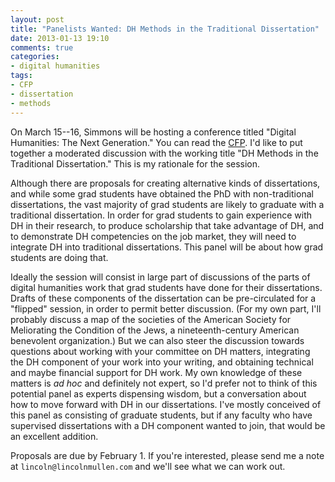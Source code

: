 ```yaml
---
layout: post
title: "Panelists Wanted: DH Methods in the Traditional Dissertation"
date: 2013-01-13 19:10
comments: true
categories: 
- digital humanities
tags:
- CFP
- dissertation
- methods
---
```


On March 15--16, Simmons will be hosting a conference titled "Digital
Humanities: The Next Generation." You can read the [CFP][]. I'd like to
put together a moderated discussion with the working title "DH Methods
in the Traditional Dissertation." This is my rationale for the session.

Although there are proposals for creating alternative kinds of
dissertations, and while some grad students have obtained the PhD with
non-traditional dissertations, the vast majority of grad students are
likely to graduate with a traditional dissertation. In order for grad
students to gain experience with DH in their research, to produce
scholarship that take advantage of DH, and to demonstrate DH
competencies on the job market, they will need to integrate DH into
traditional dissertations. This panel will be about how grad students
are doing that.

<!--more-->

Ideally the session will consist in large part of discussions of the
parts of digital humanities work that grad students have done for their
dissertations. Drafts of these components of the dissertation can be
pre-circulated for a "flipped" session, in order to permit better
discussion. (For my own part, I'll probably discuss a map of the
societies of the American Society for Meliorating the Condition of the
Jews, a nineteenth-century American benevolent organization.) But we can
also steer the discussion towards questions about working with your
committee on DH matters, integrating the DH component of your work into
your writing, and obtaining technical and maybe financial support for DH
work. My own knowledge of these matters is *ad hoc* and definitely not
expert, so I'd prefer not to think of this potential panel as experts
dispensing wisdom, but a conversation about how to move forward with DH
in our dissertations. I've mostly conceived of this panel as consisting
of graduate students, but if any faculty who have supervised
dissertations with a DH component wanted to join, that would be an
excellent addition.

Proposals are due by February 1. If you're interested, please send me a
note at `lincoln@lincolnmullen.com` and we'll see what we can work out.

  [CFP]: http://nulab.neu.edu/events/dhdays2013/
